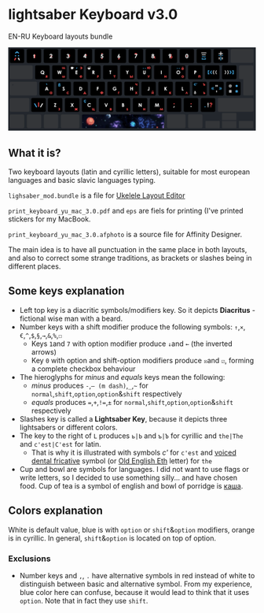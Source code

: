 # lightsaber Keyboard v3.0
EN-RU Keyboard layouts bundle

![](keyboard_yu_mac_3.0.png)

## What it is?

Two keyboard layouts (latin and cyrillic letters), suitable for most european languages and basic slavic languages typing.

`lighsaber_mod.bundle` is a file for [Ukelele Layout Editor](https://software.sil.org/ukelele/)

`print_keyboard_yu_mac_3.0.pdf` and `eps` are fiels for printing (I've printed stickers for my MacBook.

`print_keyboard_yu_mac_3.0.afphoto` is a source file for Affinity Designer.

The main idea is to have all punctuation in the same place in both layouts, and also to correct some strange traditions, as brackets or slashes being in different places.

## Some keys explanation

- Left top key is a diacritic symbols/modifiers key. So it depicts **Diacritus** - fictional wise man with a beard.
- Number keys with a shift modifier produce the following symbols: `↑`,`×`,`€`,`^`,`$`,`§`,`→`,`&`,`%`,`☐`
  - Keys `1`and `7` with option modifier produce `↓`and `←` (the inverted arrows)
  - Key `0` with option and shift-option modifiers produce `☒`and `☑`, forming a complete checkbox behaviour
- The hieroglyphs for _minus_ and _equals_ keys mean the following:
  - _minus_ produces `-`,`— (m dash)`,`_`,`~` for `normal`,`shift`,`option`,`option`&`shift` respectively
  - _equals_ produces `=`,`+`,`!=`,`±` for `normal`,`shift`,`option`,`option`&`shift` respectively
- Slashes key is called a **Lightsaber Key**, because it depicts three lightsabers or different colors.
- The key to the right of `L` produces `ь|Ь` and `ъ|Ъ` for cyrillic and `the|The` and `c'est|C'est` for latin.
  - That is why it is illustrated with symbols _c'_ for `c'est` and [voiced dental fricative](https://en.wikipedia.org/wiki/Voiced_dental_fricative) symbol (or [Old English Eth](https://en.wikipedia.org/wiki/Eth) letter) for `the`
- Cup and bowl are symbols for languages. I did not want to use flags or write letters, so I decided to use something silly... and have chosen food. Cup of tea is a symbol of english and bowl of porridge is [каша](https://en.wikipedia.org/wiki/Kasha).

## Colors explanation

White is default value, blue is with `option` or `shift`&`option` modifiers, orange is in cyrillic.
In general, `shift`&`option` is located on top of option.

### Exclusions

- Number keys and `,`, `.` have alternative symbols in red instead of white to distinguish between basic and alternative symbol. From my experience, blue color here can confuse, because it would lead to think that it uses `option`. Note that in fact they use `shift`.
